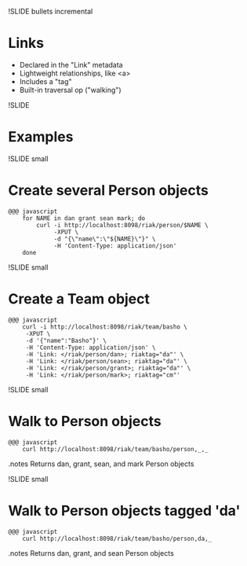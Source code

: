 !SLIDE bullets incremental

# Links

* Declared in the "Link" metadata
* Lightweight relationships, like \<a\>
* Includes a "tag"
* Built-in traversal op ("walking")

!SLIDE

# Examples

!SLIDE small

# Create several Person objects

	@@@ javascript
        for NAME in dan grant sean mark; do
            curl -i http://localhost:8098/riak/person/$NAME \
                 -XPUT \
                 -d "{\"name\":\"${NAME}\"}" \
                 -H 'Content-Type: application/json'
        done

!SLIDE small

# Create a Team object

	@@@ javascript
        curl -i http://localhost:8098/riak/team/basho \
         -XPUT \
         -d '{"name":"Basho"}' \
         -H 'Content-Type: application/json' \
         -H 'Link: </riak/person/dan>; riaktag="da"' \
         -H 'Link: </riak/person/sean>; riaktag="da"' \
         -H 'Link: </riak/person/grant>; riaktag="da"' \
         -H 'Link: </riak/person/mark>; riaktag="cm"'

!SLIDE small

# Walk to Person objects

	@@@ javascript
        curl http://localhost:8098/riak/team/basho/person,_,_

.notes Returns dan, grant, sean, and mark Person objects

!SLIDE small

# Walk to Person objects tagged 'da'

	@@@ javascript
        curl http://localhost:8098/riak/team/basho/person,da,_

.notes Returns dan, grant, and sean Person objects
